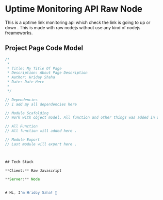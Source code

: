 
# Uptime Monitoring API Raw Node

This is a uptime link monitoring api which check the link is going to up or down . This is made with raw nodejs without use any kind of nodejs freameworks.


## Project Page Code Model

```javascript
/*
 *
 * Title: My Title Of Page 
 * Description: About Page Description
 * Author: Hriday Shaha
 * Date: Date Here
 *
 */

// Dependencies
// I add my all dependencies here 

// Module Scafolding
// Work with object model. All function and other things was added in a object . 

// All Function
// All function will added here .

// Module Export
// Last module will export here .


  
## Tech Stack

**Client:** Raw Javascript

**Server:** Node

  
# Hi, I'm Hridoy Saha! 👋

  